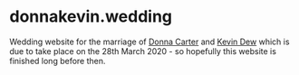 # donnakevin.wedding

Wedding website for the marriage of
[Donna Carter](https://github.com/donnacarter) and
[Kevin Dew](https://github.com/kevindew) which is due to
take place on the 28th March 2020 - so hopefully this website is finished long
before then.
